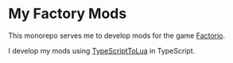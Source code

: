 # My Factory Mods

This monorepo serves me to develop mods for the game
[Factorio](https://www.factorio.com/).

I develop my mods using
[TypeScriptToLua](https://github.com/TypeScriptToLua/TypeScriptToLua) in
TypeScript.
